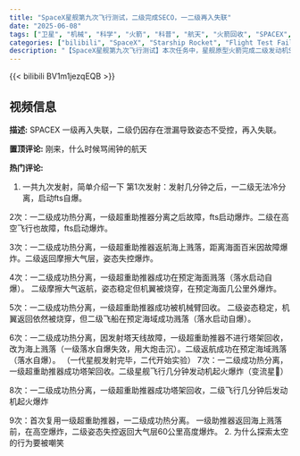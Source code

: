 ```yaml
---
title: "SpaceX星舰第九次飞行测试，二级完成SECO，一二级再入失联"
date: "2025-06-08"
tags: ["卫星", "机械", "科学", "火箭", "科普", "航天", "火箭回收", "SPACEX", "星舰"]
categories: ["bilibili", "SpaceX", "Starship Rocket", "Flight Test Failure"]
description: "【SpaceX星舰第九次飞行测试】本次任务中，星舰原型火箭完成二级发动机SECO（关机）程序，但一二级火箭在再入阶段均与地面失联。二级火箭因燃料泄漏导致姿态失控，最终未能保持稳定飞行；一级火箭在尝试回收过程中同样出现失联。此次测试为星舰系统的又一次关键试验，暴露出火箭在再入大气时的稳定性与控制系统仍需优化。相关标签：航天、火箭、SpaceX、星舰、火箭回收、科学、机械"
---
```


{{< bilibili BV1m1jezqEQB >}}

## 视频信息

**描述:**
SPACEX
一级再入失联，二级仍因存在泄漏导致姿态不受控，再入失联。

**置顶评论:**
刚来，什么时候骂闹钟的航天

**热门评论:**
1. 一共九次发射，简单介绍一下
第1次发射：发射几分钟之后，一二级无法冷分离，启动fts自爆。

2次：一二级成功热分离，一级超重助推器分离之后故障，fts启动爆炸。二级在高空飞行也故障，fts启动爆炸。

3次：一二级成功热分离，一级超重助推器返航海上溅落，距离海面百米因故障爆炸。二级返回摩擦大气层，姿态失控爆炸。

4次：一二级成功热分离，一级超重助推器成功在预定海面溅落（落水启动自爆）。
二级摩擦大气返航，姿态稳定但机翼被烧穿，在预定海面几公里外爆炸。

5次：一二级成功热分离，一级超重助推器成功被机械臂回收。
二级姿态稳定，机翼返回依然被烧穿，但二级飞船在预定海域成功溅落（落水启动自爆）。

6次：一二级成功热分离，因发射塔天线故障，一级超重助推器不进行塔架回收，改为海上溅落（一级落水自爆失效，用大炮击沉）。二级返航成功在预定海域溅落（落水自爆）。
（一代星舰发射完毕，二代开始实验）
7次：一二级成功热分离，一级超重助推器成功塔架回收。二级星舰飞行几分钟发动机起火爆炸（变流星🌠）

8次：一二级成功热分离，一级超重助推器成功塔架回收，二级飞行几分钟后发动机起火爆炸

9次：首次复用一级超重助推器，一二级成功热分离。
一级助推器返回海上溅落前，在高空爆炸，二级姿态失控返回大气层60公里高度爆炸。
2. 为什么探索太空的行为要被嘲笑
